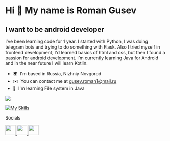 Hi 👋 My name is Roman Gusev
============================

I want to be android developer
------------------------------

I’ve been learning code for 1 year. I started with Python, I was doing telegram bots and trying to do something with Flask. Also I tried myself in frontend development, I'd learned basics of html and css, but then I found a passion for android development. I’m currently learning Java for Android and in the near future I will learn Kotlin.

*   🌍  I'm based in Russia, Nizhniy Novgorod
*   ✉️  You can contact me at [gusev.roman1@mail.ru](mailto:gusev.roman1@mail.ru ) 
*   🧠  I'm learning File system in Java
  
   
<a href="https://www.x.com/RiGusev" target="_blank" rel="noreferrer"><img
                  src="https://img.shields.io/twitter/follow/RiGusev?logo=twitter&style=for-the-badge&color=ef4444&labelColor=000000"
                />
                </a>

[![My Skills](https://skillicons.dev/icons?i=java,python,html,bots,figma)](https://skillicons.dev)

 Socials
                  
  <p align="left">
                      <a href="https://www.github.com/ri-gusev" target="_blank" rel="noreferrer">
                    <picture>
                    <source media="(prefers-color-scheme: dark)" srcset="https://raw.githubusercontent.com/danielcranney/readme-generator/main/public/icons/socials/github-dark.svg" />
                    <source media="(prefers-color-scheme: light)" srcset="https://raw.githubusercontent.com/danielcranney/readme-generator/main/public/icons/socials/github.svg" />
                    <img src="https://raw.githubusercontent.com/danielcranney/readme-generator/main/public/icons/socials/github.svg" width="32" height="32" />
                    </picture>
                    </a>
                      <a href="https://www.stackoverflow.com/users/22625685" target="_blank" rel="noreferrer">
                    <picture>
                    <source media="(prefers-color-scheme: dark)" srcset="https://raw.githubusercontent.com/danielcranney/readme-generator/main/public/icons/socials/stackoverflow-dark.svg" />
                    <source media="(prefers-color-scheme: light)" srcset="https://raw.githubusercontent.com/danielcranney/readme-generator/main/public/icons/socials/stackoverflow.svg" />
                    <img src="https://raw.githubusercontent.com/danielcranney/readme-generator/main/public/icons/socials/stackoverflow.svg" width="32" height="32" />
                    </picture>
                    </a>
                      <a href="https://www.x.com/RiGusev" target="_blank" rel="noreferrer">
                    <picture>
                    <source media="(prefers-color-scheme: dark)" srcset="https://raw.githubusercontent.com/danielcranney/readme-generator/main/public/icons/socials/twitter-dark.svg" />
                    <source media="(prefers-color-scheme: light)" srcset="https://raw.githubusercontent.com/danielcranney/readme-generator/main/public/icons/socials/twitter.svg" />
                    <img src="https://raw.githubusercontent.com/danielcranney/readme-generator/main/public/icons/socials/twitter.svg" width="32" height="32" />
                    </picture>
                    </a></p> 



                  
